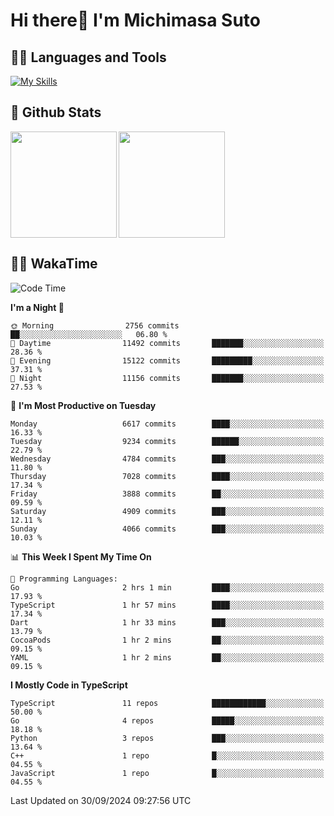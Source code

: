 # Hi there👋 I'm Michimasa Suto

## 🧑‍💻 Languages and Tools
[![My Skills](https://skillicons.dev/icons?i=ts,nextjs,react,vue,python,go,aws,docker,nodejs,redux,solidity,firebase,gcp,js,bootstrap,tailwind,materialui,html,css,wordpress,xd,figma,raspberrypi,arduino)](https://skillicons.dev)

<!--
**Suto-Michimasa/Suto-Michimasa** is a ✨ _special_ ✨ repository because its `README.md` (this file) appears on your GitHub profile.

Here are some ideas to get you started:

- 🔭 I’m currently working on ...
- 🌱 I’m currently learning ...
- 👯 I’m looking to collaborate on ...
- 🤔 I’m looking for help with ...
- 💬 Ask me about ...
- 📫 How to reach me: ...
- 😄 Pronouns: ...
- ⚡ Fun fact: ...
-->
## 💎 Github Stats

<div>
  <img height="170" align="left" src="https://github-readme-stats.vercel.app/api?username=Suto-michimasa&count_private=true&show_icons=true&theme=dark" />
  <img height="170" src="https://github-readme-stats.vercel.app/api/top-langs/?username=Suto-michimasa&langs_count=8&layout=compact&theme=dark" />
</div>

<!-- ## 🏆 GitHub Profile Trophy

<img width="800" src="https://github-profile-trophy.vercel.app/?username=Suto-michimasa&theme=onedark&no-frame=true"/>
 -->

## 🧑‍💻 WakaTime
<!--START_SECTION:waka-->
![Code Time](http://img.shields.io/badge/Code%20Time-245%20hrs%2022%20mins-blue)

**I'm a Night 🦉** 

```text
🌞 Morning                2756 commits        ██░░░░░░░░░░░░░░░░░░░░░░░   06.80 % 
🌆 Daytime                11492 commits       ███████░░░░░░░░░░░░░░░░░░   28.36 % 
🌃 Evening                15122 commits       █████████░░░░░░░░░░░░░░░░   37.31 % 
🌙 Night                  11156 commits       ███████░░░░░░░░░░░░░░░░░░   27.53 % 
```
📅 **I'm Most Productive on Tuesday** 

```text
Monday                   6617 commits        ████░░░░░░░░░░░░░░░░░░░░░   16.33 % 
Tuesday                  9234 commits        ██████░░░░░░░░░░░░░░░░░░░   22.79 % 
Wednesday                4784 commits        ███░░░░░░░░░░░░░░░░░░░░░░   11.80 % 
Thursday                 7028 commits        ████░░░░░░░░░░░░░░░░░░░░░   17.34 % 
Friday                   3888 commits        ██░░░░░░░░░░░░░░░░░░░░░░░   09.59 % 
Saturday                 4909 commits        ███░░░░░░░░░░░░░░░░░░░░░░   12.11 % 
Sunday                   4066 commits        ███░░░░░░░░░░░░░░░░░░░░░░   10.03 % 
```


📊 **This Week I Spent My Time On** 

```text
💬 Programming Languages: 
Go                       2 hrs 1 min         ████░░░░░░░░░░░░░░░░░░░░░   17.93 % 
TypeScript               1 hr 57 mins        ████░░░░░░░░░░░░░░░░░░░░░   17.34 % 
Dart                     1 hr 33 mins        ███░░░░░░░░░░░░░░░░░░░░░░   13.79 % 
CocoaPods                1 hr 2 mins         ██░░░░░░░░░░░░░░░░░░░░░░░   09.15 % 
YAML                     1 hr 2 mins         ██░░░░░░░░░░░░░░░░░░░░░░░   09.15 % 
```

**I Mostly Code in TypeScript** 

```text
TypeScript               11 repos            ████████████░░░░░░░░░░░░░   50.00 % 
Go                       4 repos             █████░░░░░░░░░░░░░░░░░░░░   18.18 % 
Python                   3 repos             ███░░░░░░░░░░░░░░░░░░░░░░   13.64 % 
C++                      1 repo              █░░░░░░░░░░░░░░░░░░░░░░░░   04.55 % 
JavaScript               1 repo              █░░░░░░░░░░░░░░░░░░░░░░░░   04.55 % 
```




 Last Updated on 30/09/2024 09:27:56 UTC
<!--END_SECTION:waka-->
